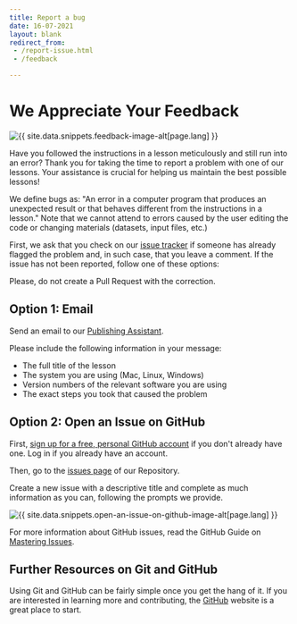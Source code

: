 ```yaml
---
title: Report a bug
date: 16-07-2021
layout: blank
redirect_from:
 - /report-issue.html
 - /feedback

---
```


# We Appreciate Your Feedback

<img src="{{site.baseurl}}/images/reader-sm.png" class="garnish rounded float-left" alt="{{ site.data.snippets.feedback-image-alt[page.lang] }}"/>

Have you followed the instructions in a lesson meticulously and still run into an error? Thank you for taking the time to report a problem with one of our lessons. Your assistance is crucial for helping us maintain the best possible lessons!

We define bugs as: "An error in a computer program that produces an unexpected result or that behaves different from the instructions in a lesson." Note that we cannot attend to errors caused by the user editing the code or changing materials (datasets, input files, etc.)

First, we ask that you check on our [issue tracker](https://github.com/programminghistorian/jekyll/issues?q=is%3Aissue+is%3Aopen+label%3Abug) if someone has already flagged the problem and, in such case, that you leave a comment. If the issue has not been reported, follow one of these options:

<div class="alert alert-success">
Please, do not create a Pull Request with the correction.
</div>


## Option 1: Email

Send an email to our [Publishing Assistant](mailto:anisa.hawes@icloud.com).

Please include the following information in your message:

- The full title of the lesson
- The system you are using (Mac, Linux, Windows)
- Version numbers of the relevant software you are using
- The exact steps you took that caused the problem

## Option 2: Open an Issue on GitHub

First, [sign up for a free, personal GitHub account](https://help.github.com/articles/signing-up-for-a-new-github-account) if you don't already have one. Log in if you already have an account.

Then, go to the [issues page](https://github.com/programminghistorian/jekyll/issues?state=open) of our Repository.

Create a new issue with a descriptive title and complete as much information as you can, following the prompts we provide.

<img src="https://cloud.githubusercontent.com/assets/1126864/3697100/52b37768-139e-11e4-816e-c3eee5516997.png" class="full-width rounded" alt="{{ site.data.snippets.open-an-issue-on-github-image-alt[page.lang] }}"/>

For more information about GitHub issues, read the GitHub Guide on [Mastering Issues](https://guides.github.com/features/issues/).


## Further Resources on Git and GitHub

Using Git and GitHub can be fairly simple once you get the hang of it.  If you are interested in learning more and contributing, the [GitHub](https://help.github.com/articles/good-resources-for-learning-git-and-github/) website is a great place to start.
